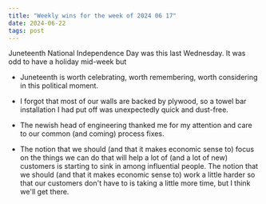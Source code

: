```yaml
---
title: "Weekly wins for the week of 2024 06 17"
date: 2024-06-22
tags: post
---
```


Juneteenth National Independence Day was this last Wednesday. It was odd to have a holiday mid-week but

- Juneteenth is worth celebrating, worth remembering, worth considering in this political moment.

- I forgot that most of our walls are backed by plywood, so a towel bar installation I had put off was unexpectedly quick and dust-free.

- The newish head of engineering thanked me for my attention and care to our common (and coming) process fixes.

- The notion that we should (and that it makes economic sense to) focus on the things we can do that will help a lot of (and a lot of new) customers is starting to sink in among influential people. The notion that we should (and that it makes economic sense to) work a little harder so that our customers don't have to is taking a little more time, but I think we'll get there.
